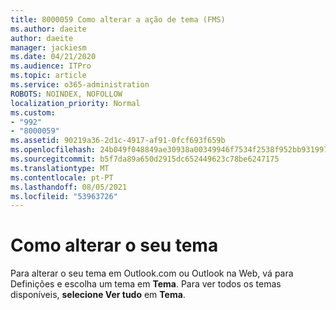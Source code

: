 ```yaml
---
title: 8000059 Como alterar a ação de tema (FMS)
ms.author: daeite
author: daeite
manager: jackiesm
ms.date: 04/21/2020
ms.audience: ITPro
ms.topic: article
ms.service: o365-administration
ROBOTS: NOINDEX, NOFOLLOW
localization_priority: Normal
ms.custom:
- "992"
- "8000059"
ms.assetid: 90219a36-2d1c-4917-af91-0fcf693f659b
ms.openlocfilehash: 24b049f048849ae30938a00349946f7534f2538f952bb931997af53472ee3729
ms.sourcegitcommit: b5f7da89a650d2915dc652449623c78be6247175
ms.translationtype: MT
ms.contentlocale: pt-PT
ms.lasthandoff: 08/05/2021
ms.locfileid: "53963726"
---
```

# <a name="how-to-change-your-theme"></a>Como alterar o seu tema

Para alterar o seu tema em Outlook.com ou Outlook na Web,  vá para Definições e escolha um tema em **Tema**. Para ver todos os temas disponíveis, **selecione Ver tudo** em **Tema**.
  